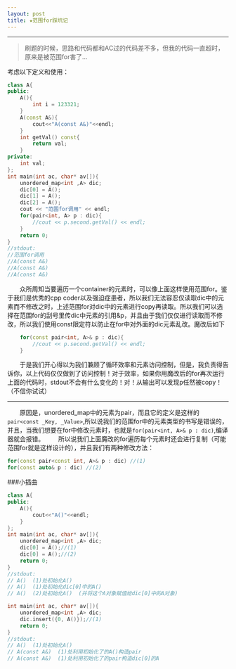 ```yaml
---
layout: post
title: ★范围for踩坑记
---
```


---
>刷题的时候，思路和代码都和AC过的代码差不多，但我的代码一直超时，原来是被范围for害了...

考虑以下定义和使用：
```cpp
class A{
public:
    A(){
        int i = 123321;
    }
    A(const A&){
        cout<<"A(const A&)"<<endl;
    }
	int getVal() const{
		return val;
	}
private:
	int val;
};
int main(int ac, char* av[]){
    unordered_map<int ,A> dic;
    dic[0] = A();
    dic[1] = A();
    dic[2] = A();
    cout << "范围for调用" << endl;
    for(pair<int, A> p : dic){
		//cout << p.second.getVal() << endl;
    }
    return 0;
}
//stdout:
//范围for调用
//A(const A&)
//A(const A&)
//A(const A&)
```
&#8195;&#8195;众所周知当要遍历一个container的元素时，可以像上面这样使用范围for。鉴于我们是优秀的cpp coder以及强迫症患者，所以我们无法容忍仅读取dic中的元素而不修改之时，上述范围for对dic中的元素进行copy再读取。所以我们可以选择在范围for的刮号里传dic中元素的引用&p，并且由于我们仅仅进行读取而不修改，所以我们使用const限定符以防止在for中对外面的dic元素乱改。魔改后如下
```cpp
    for(const pair<int, A>& p : dic){
		//cout << p.second.getVal() << endl;
    }
```
&#8195;&#8195;于是我们开心得以为我们兼顾了循环效率和元素访问控制，但是，我负责得告诉你，以上代码仅仅做到了访问控制！对于效率，如果你用魔改后的for再次运行上面的代码时，stdout不会有什么变化的！对！从输出可以发现p任然被copy！（不信你试试）

---
&#8195;&#8195;原因是，unordered_map中的元素为pair，而且它的定义是这样的`pair<const _Key, _Value>`,所以说我们的范围for中的元素类型的书写是错误的，并且，当我们想要在for中修改元素时，也就是`for(pair<int, A>& p : dic)`,编译器就会报错。
&#8195;&#8195;所以说我们上面魔改的for遍历每个元素时还会进行复制（可能范围for就是这样设计的），并且我们有两种修改方法：
```cpp
for(const pair<const int, A>& p : dic) //(1)
for(const auto& p : dic) //(2)
```

###小插曲
```cpp
class A{
public:
    A(){
        cout<<"A()"<<endl;
    }
};
int main(int ac, char* av[]){
    unordered_map<int ,A> dic;
    dic[0] = A();//(1)
    dic[0] = A();//(2)
    return 0;
}
//stdout:
// A()	(1)处初始化A()
// A()	(1)处初始化dic[0]中的A()
// A()	(2)处初始化A()	(并将这个A对象赋值给dic[0]中的A对象)

int main(int ac, char* av[]){
    unordered_map<int ,A> dic;
    dic.insert({0, A()});//(1)
    return 0;
}
//stdout:
// A()	(1)处初始化A()
// A(const A&)	(1)处利用初始化了的A()构造pair
// A(const A&)	(1)处利用初始化了的pair构造dic[0]的A
```
